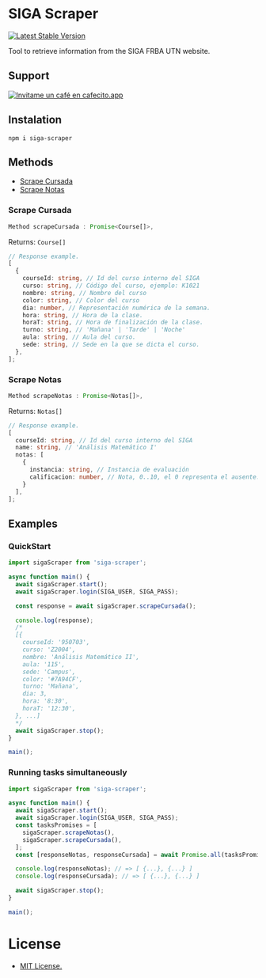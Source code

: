 # SIGA Scraper

[![Latest Stable Version](https://img.shields.io/npm/v/siga-scraper.svg)](https://www.npmjs.com/package/siga-scraper)

Tool to retrieve information from the SIGA FRBA UTN website.

## Support

[![Invitame un café en cafecito.app](https://cdn.cafecito.app/imgs/buttons/button_5.svg)](https://cafecito.app/nicomigueles)

## Instalation

`npm i siga-scraper`

## Methods

- [Scrape Cursada](https://github.com/NicoMigueles/siga-scraper#scrape-cursada)
- [Scrape Notas](https://github.com/NicoMigueles/siga-scraper#scrape-notas)

### Scrape Cursada

```typescript
Method scrapeCursada : Promise<Course[]>,
```

Returns:
`Course[]`

```typescript
// Response example.
[
  {
    courseId: string, // Id del curso interno del SIGA
    curso: string, // Código del curso, ejemplo: K1021
    nombre: string, // Nombre del curso
    color: string, // Color del curso
    dia: number, // Representación numérica de la semana.
    hora: string, // Hora de la clase.
    horaT: string, // Hora de finalización de la clase.
    turno: string, // 'Mañana' | 'Tarde' | 'Noche'
    aula: string, // Aula del curso.
    sede: string, // Sede en la que se dicta el curso.
  },
];
```

### Scrape Notas

```typescript
Method scrapeNotas : Promise<Notas[]>,
```

Returns:
`Notas[]`

```typescript
// Response example.
[
  courseId: string, // Id del curso interno del SIGA
  name: string, // 'Análisis Matemático I'
  notas: [
    {
      instancia: string, // Instancia de evaluación
      calificacion: number, // Nota, 0..10, el 0 representa el ausente.
    }
  ],
];
```

## Examples

### QuickStart

```typescript
import sigaScraper from 'siga-scraper';

async function main() {
  await sigaScraper.start();
  await sigaScraper.login(SIGA_USER, SIGA_PASS);

  const response = await sigaScraper.scrapeCursada();

  console.log(response);
  /*
  [{
    courseId: '950703',
    curso: 'Z2004',
    nombre: 'Análisis Matemático II',
    aula: '115',
    sede: 'Campus',
    color: '#7A94CF',
    turno: 'Mañana',
    dia: 3,
    hora: '8:30',
    horaT: '12:30',
  }, ...]
  */
  await sigaScraper.stop();
}

main();
```

### Running tasks simultaneously

```typescript
import sigaScraper from 'siga-scraper';

async function main() {
  await sigaScraper.start();
  await sigaScraper.login(SIGA_USER, SIGA_PASS);
  const tasksPromises = [
    sigaScraper.scrapeNotas(),
    sigaScraper.scrapeCursada(),
  ];
  const [responseNotas, responseCursada] = await Promise.all(tasksPromises);

  console.log(responseNotas); // => [ {...}, {...} ]
  console.log(responseCursada); // => [ {...}, {...} ]

  await sigaScraper.stop();
}

main();
```

# License

- [MIT License.](https://github.com/nicomigueles/siga-scraper/blob/master/license)
